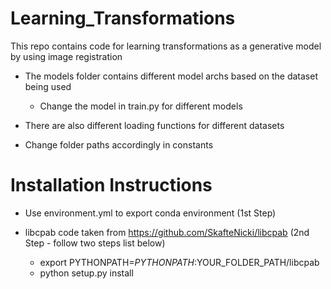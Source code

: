 # Learning_Transformations
This repo contains code for learning transformations as a generative model by using image registration

- The models folder contains different model archs based on the dataset being used
    - Change the model in train.py for different models 

- There are also different loading functions for different datasets 

- Change folder paths accordingly in constants


# Installation Instructions

- Use environment.yml to export conda environment (1st Step)

- libcpab code taken from https://github.com/SkafteNicki/libcpab (2nd Step - follow two steps list below)

    - export PYTHONPATH=$PYTHONPATH:$YOUR_FOLDER_PATH/libcpab 
    - python setup.py install

